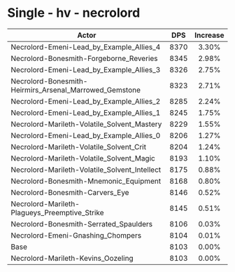 # Single - hv - necrolord
| Actor | DPS | Increase |
|---|:---:|:---:|
|Necrolord-Emeni-Lead_by_Example_Allies_4|8370|3.30%|
|Necrolord-Bonesmith-Forgeborne_Reveries|8345|2.98%|
|Necrolord-Emeni-Lead_by_Example_Allies_3|8326|2.75%|
|Necrolord-Bonesmith-Heirmirs_Arsenal_Marrowed_Gemstone|8323|2.71%|
|Necrolord-Emeni-Lead_by_Example_Allies_2|8285|2.24%|
|Necrolord-Emeni-Lead_by_Example_Allies_1|8245|1.75%|
|Necrolord-Marileth-Volatile_Solvent_Mastery|8229|1.55%|
|Necrolord-Emeni-Lead_by_Example_Allies_0|8206|1.27%|
|Necrolord-Marileth-Volatile_Solvent_Crit|8204|1.24%|
|Necrolord-Marileth-Volatile_Solvent_Magic|8193|1.10%|
|Necrolord-Marileth-Volatile_Solvent_Intellect|8175|0.88%|
|Necrolord-Bonesmith-Mnemonic_Equipment|8168|0.80%|
|Necrolord-Bonesmith-Carvers_Eye|8146|0.52%|
|Necrolord-Marileth-Plagueys_Preemptive_Strike|8145|0.51%|
|Necrolord-Bonesmith-Serrated_Spaulders|8106|0.03%|
|Necrolord-Emeni-Gnashing_Chompers|8104|0.01%|
|Base|8103|0.00%|
|Necrolord-Marileth-Kevins_Oozeling|8103|0.00%|
